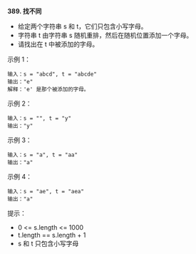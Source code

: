 **389. 找不同**
- 给定两个字符串 s 和 t，它们只包含小写字母。
- 字符串 t 由字符串 s 随机重排，然后在随机位置添加一个字母。
- 请找出在 t 中被添加的字母。

示例 1：
```
输入：s = "abcd", t = "abcde"
输出："e"
解释：'e' 是那个被添加的字母。
```
示例 2：
```
输入：s = "", t = "y"
输出："y"
```
示例 3：
```
输入：s = "a", t = "aa"
输出："a"
```
示例 4：
```
输入：s = "ae", t = "aea"
输出："a"
```

提示：
- 0 <= s.length <= 1000
- t.length == s.length + 1
- s 和 t 只包含小写字母